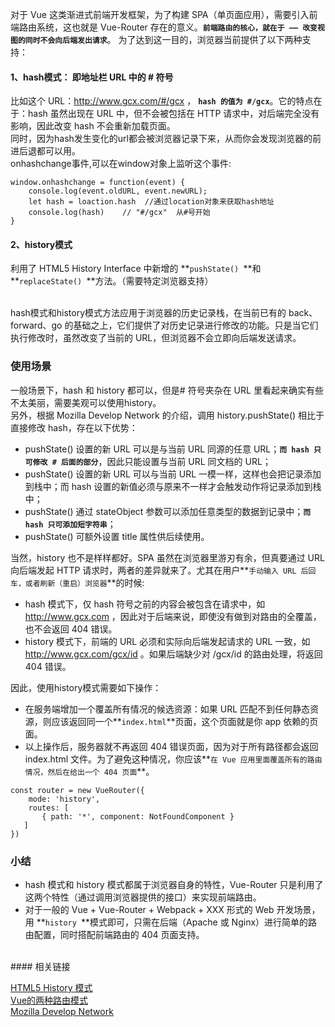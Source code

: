 对于 Vue 这类渐进式前端开发框架，为了构建 SPA（单页面应用），需要引入前端路由系统，这也就是 Vue-Router 存在的意义。**`前端路由的核心，就在于 —— 改变视图的同时不会向后端发出请求`**。
为了达到这一目的，浏览器当前提供了以下两种支持：  
#### 1、hash模式： 即地址栏 URL 中的 # 符号
比如这个 URL：http://www.gcx.com/#/gcx ， **`hash 的值为 #/gcx`**。它的特点在于：hash 虽然出现在 URL 中，但不会被包括在 HTTP 请求中，对后端完全没有影响，因此改变 hash 不会重新加载页面。  
同时，因为hash发生变化的url都会被浏览器记录下来，从而你会发现浏览器的前进后退都可以用。  
onhashchange事件,可以在window对象上监听这个事件:

````
window.onhashchange = function(event) {
    console.log(event.oldURL, event.newURL);
    let hash = loaction.hash  //通过location对象来获取hash地址
    console.log(hash)    // "#/gcx"  从#号开始
}
````
#### 2、history模式
 利用了 HTML5 History Interface 中新增的 **`pushState() `**和 **`replaceState() `**方法。（需要特定浏览器支持）

<br/>
hash模式和history模式方法应用于浏览器的历史记录栈，在当前已有的 back、forward、go 的基础之上，它们提供了对历史记录进行修改的功能。只是当它们执行修改时，虽然改变了当前的 URL，但浏览器不会立即向后端发送请求。

### 使用场景  
一般场景下，hash 和 history 都可以，但是# 符号夹杂在 URL 里看起来确实有些不太美丽，需要美观可以使用history。  
另外，根据 Mozilla Develop Network 的介绍，调用 history.pushState() 相比于直接修改 hash，存在以下优势：  
* pushState() 设置的新 URL 可以是与当前 URL 同源的任意 URL；**`而 hash 只可修改 # 后面的部分`**，因此只能设置与当前 URL 同文档的 URL；
* pushState() 设置的新 URL 可以与当前 URL 一模一样，这样也会把记录添加到栈中；而 hash 设置的新值必须与原来不一样才会触发动作将记录添加到栈中；
* pushState() 通过 stateObject 参数可以添加任意类型的数据到记录中；**`而 hash 只可添加短字符串`**；
* pushState() 可额外设置 title 属性供后续使用。

当然，history 也不是样样都好。SPA 虽然在浏览器里游刃有余，但真要通过 URL 向后端发起 HTTP 请求时，两者的差异就来了。尤其在用户**`手动输入 URL 后回车，或者刷新（重启）浏览器`**的时候:  

* hash 模式下，仅 hash 符号之前的内容会被包含在请求中，如 http://www.gcx.com ，因此对于后端来说，即使没有做到对路由的全覆盖，也不会返回 404 错误。
* history 模式下，前端的 URL 必须和实际向后端发起请求的 URL 一致，如 http://www.gcx.com/gcx/id 。如果后端缺少对 /gcx/id 的路由处理，将返回 404 错误。

因此，使用history模式需要如下操作：  
* 在服务端增加一个覆盖所有情况的候选资源：如果 URL 匹配不到任何静态资源，则应该返回同一个**` index.html `**页面，这个页面就是你 app 依赖的页面。
* 以上操作后，服务器就不再返回 404 错误页面，因为对于所有路径都会返回 index.html 文件。为了避免这种情况，你应该**`在 Vue 应用里面覆盖所有的路由情况，然后在给出一个 404 页面`**。
````
const router = new VueRouter({
    mode: 'history',
    routes: [
       { path: '*', component: NotFoundComponent }
   ]
})
````

### 小结
* hash 模式和 history 模式都属于浏览器自身的特性，Vue-Router 只是利用了这两个特性（通过调用浏览器提供的接口）来实现前端路由。
* 对于一般的 Vue + Vue-Router + Webpack + XXX 形式的 Web 开发场景，用 **`history `**模式即可，只需在后端（Apache 或 Nginx）进行简单的路由配置，同时搭配前端路由的 404 页面支持。
  
<br/>
#### 相关链接   

<a href="https://router.vuejs.org/zh/guide/essentials/history-mode.html#后端配置例子l" target="_blank">HTML5 History 模式</a>  
<a href="https://www.jianshu.com/p/81ccd1124f48" target="_blank">Vue的两种路由模式</a>  
<a href="https://developer.mozilla.org/zh-CN/docs/Web/API" target="_blank">Mozilla Develop Network </a>  